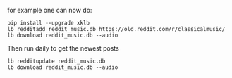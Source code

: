 for example one can now do:

    pip install --upgrade xklb
    lb redditadd reddit_music.db https://old.reddit.com/r/classicalmusic/
    lb download reddit_music.db --audio

Then run daily to get the newest posts

    lb redditupdate reddit_music.db
    lb download reddit_music.db --audio
